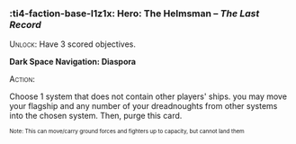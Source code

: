 ### :ti4-faction-base-l1z1x: **Hero**: The Helmsman – _The Last Record_

<span style="font-variant:small-caps;">Unlock</span>: Have 3 scored objectives.

**Dark Space Navigation: Diaspora**

<span style="font-variant:small-caps;">Action</span>:

Choose 1 system that does not contain other players' ships. you may move your flagship and any number of your dreadnoughts from other systems into the chosen system. Then, purge this card.

<sup><sub>Note: This can move/carry ground forces and fighters up to capacity, but cannot land them</sub></sup>
